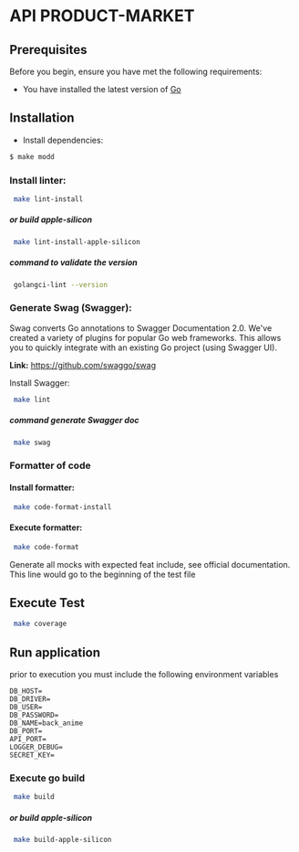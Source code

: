# API PRODUCT-MARKET

## Prerequisites

Before you begin, ensure you have met the following requirements:
* You have installed the latest version of [Go](https://go.dev/dl/)

## Installation

* Install dependencies:
```bash
$ make modd
```

### Install linter:
```bash
 make lint-install
```
##### or build apple-silicon
```bash
 make lint-install-apple-silicon
```
##### command to validate the version
```bash
 golangci-lint --version
```

### Generate Swag (Swagger):
Swag converts Go annotations to Swagger Documentation 2.0. We've created a variety of plugins for popular Go web frameworks. This allows you to quickly integrate with an existing Go project (using Swagger UI).

**Link:** https://github.com/swaggo/swag


Install Swagger:
```bash
 make lint
```

##### command generate Swagger doc
```bash
 make swag
```


### Formatter of code
#### Install formatter:
```bash
 make code-format-install
```
#### Execute formatter:
```bash
 make code-format
```

Generate all mocks with expected feat include, see official documentation. This line would go to the beginning of the test file

## Execute Test
```bash
 make coverage
```

## Run application

prior to execution you must include the following environment variables
```
DB_HOST=
DB_DRIVER=
DB_USER=
DB_PASSWORD=
DB_NAME=back_anime
DB_PORT=
API_PORT=
LOGGER_DEBUG=
SECRET_KEY=
```

### Execute go build
```bash
 make build
```

##### or build apple-silicon
```bash
 make build-apple-silicon
```
